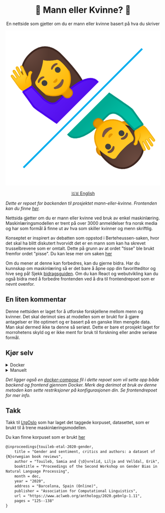 <div align="center">
    <h1>🤵 Mann eller Kvinne? 💃</h1>
    <p>En nettside som gjetter om du er mann eller kvinne basert på hva du skriver</p>
    <img src="https://raw.githubusercontent.com/LBlend/mann-eller-kvinne/main/.static/mann-eller-kvinne.png?token=AF55TQTQ2EPX6JP33MO4NLK73QQZG">

<a href="README-en.md">🇬🇧 English</a>

</div>

_Dette er repoet for backenden til prosjektet mann-eller-kvinne. Frontenden kan du finne [her](https://github.com/LBlend/mann-eller-kvinne-frontend)._

Nettsida gjetter om du er mann eller kvinne ved bruk av enkel maskinlæring.
Maskinlæringsmodellen er trent på over 3000 anmeldelser fra norsk media og har som formål å finne ut av hva som skiller kvinner og menn skriftlig.

Konseptet er inspirert av debatten som oppstod i Berteheussen-saken, hvor det skal ha blitt diskutert hvorvidt det er en mann som kan ha skrevet trusselbrevene som er omtalt. Dette på grunn av at ordet "tisse" ble brukt fremfor ordet "pisse". Du kan lese mer om saken [her](https://www.nrk.no/kultur/uenige-om-bruken-av-ordet-_tisse_-1.15206839)

Om du mener at denne kan forbedres, kan du gjerne bidra. Har du kunnskap om maskinlæring så er det bare å åpne opp din favoritteditor og hive seg på!
Sjekk [bidragsguiden](CONTRIBUTING.md). Om du kan React og webutvikling kan du også bidra med å forbedre frontenden ved å dra til frontendrepoet som er nevnt ovenfor.

## En liten kommentar

Denne nettsiden er laget for å utforske forskjellene mellom menn og kvinner.
Det skal derimot sies at modellen som er brukt for å gjøre antagelser er lite optimert og er basert på en ganske liten mengde data.
Man skal dermed ikke ta denne så seriøst. Dette er bare et prosjekt laget for morrohetens skyld og er ikke ment for bruk til forskning eller andre seriøse formål.

## Kjør selv

<details>
  <summary>Docker</summary>

1. Skriv denne kommandoen for å kjøre webappen.

```
docker run -d -p 5000:5000 --name mann-eller-kvinne-backend ghcr.io/lblend/mann-eller-kvinne:latest
```

Her kan du så klart endre på variabler som du ønsker.

</details>

<details>
  <summary>Manuelt</summary>

0. Last ned repoet og installer avhengigheter

- Python 3.10+
- Pip

1. Kjør installasjon- og treningssskriptet

   ```
   sh build.sh
   ```

_Merk deg at dette skriptet antar at PATH til python er satt til `python3`. Hvis dette ikke er tilfellet for deg, må du huske å endre skriptet eller PATHen din._

2. Kjør APIet
   ```
   uvicorn src.main:app --host 0.0.0.0 --port 5000 --proxy-headers
   ```

</details>

_Det ligger også en [docker-compose](docker-compose.yml) fil i dette repoet som vil sette opp både backend og frontend gjennom Docker. Merk deg derimot at bruk av denne metoden kan sette restriksjoner på konfigurasjonen din. Se frontendrepoet for mer info._

## Takk

Takk til [LtgOslo](https://www.mn.uio.no/ifi/english/research/groups/ltg/) som har laget det taggede korpuset, datasettet, som er brukt til å trene maskinlæringsmodellen.

Du kan finne korpuset som er brukt [her](https://github.com/ltgoslo/norec_gender)

```
@inproceedings{touileb-etal-2020-gender,
    title = "Gender and sentiment, critics and authors: a dataset of {N}orwegian book reviews",
    author = "Touileb, Samia and {\O}vrelid, Lilja and Velldal, Erik",
    booktitle = "Proceedings of the Second Workshop on Gender Bias in Natural Language Processing",
    month = dec,
    year = "2020",
    address = "Barcelona, Spain (Online)",
    publisher = "Association for Computational Linguistics",
    url = "https://www.aclweb.org/anthology/2020.gebnlp-1.11",
    pages = "125--138"
}
```
